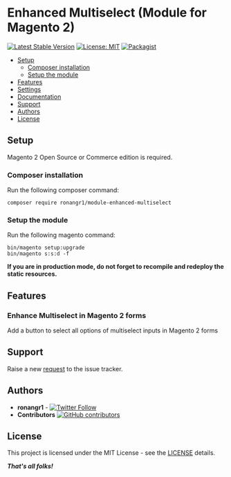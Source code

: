 # Enhanced Multiselect (Module for Magento 2)
[![Latest Stable Version](https://img.shields.io/packagist/v/ronangr1/module-enhanced-multiselect.svg?style=flat-square)](https://packagist.org/packages/ronangr1/module-enhanced-multiselect)
[![License: MIT](https://img.shields.io/github/license/ronangr1/M2-EnhancedMultiSelect.svg?style=flat-square)](./LICENSE) 
[![Packagist](https://img.shields.io/packagist/dt/ronangr1/module-enhanced-multiselect.svg?style=flat-square)](https://packagist.org/packages/ronangr1/module-enhanced-multiselect/stats)



- [Setup](#setup)
    - [Composer installation](#composer-installation)
    - [Setup the module](#setup-the-module)
- [Features](#features)
- [Settings](#settings)
- [Documentation](#documentation)
- [Support](#support)
- [Authors](#authors)
- [License](#license)

## Setup

Magento 2 Open Source or Commerce edition is required.

###  Composer installation

Run the following composer command:

```
composer require ronangr1/module-enhanced-multiselect
```

### Setup the module

Run the following magento command:

```
bin/magento setup:upgrade
bin/magento s:s:d -f
```

**If you are in production mode, do not forget to recompile and redeploy the static resources.**

## Features

### Enhance Multiselect in Magento 2 forms

Add a button to select all options of multiselect inputs in Magento 2 forms

## Support

Raise a new [request](https://github.com/ronangr1/M2-EnhancedMultiSelect/issues) to the issue tracker.

## Authors

- **ronangr1** - [![Twitter Follow](https://img.shields.io/twitter/follow/ronangr1.svg?style=social)](https://twitter.com/ronangr1)
- **Contributors**  [![GitHub contributors](https://img.shields.io/github/contributors/opengento/magento2-module.svg?style=flat-square)](https://github.com/ronangr1/module-add-fake-text-button/graphs/contributors)

## License

This project is licensed under the MIT License - see the [LICENSE](./LICENSE) details.

***That's all folks!***
